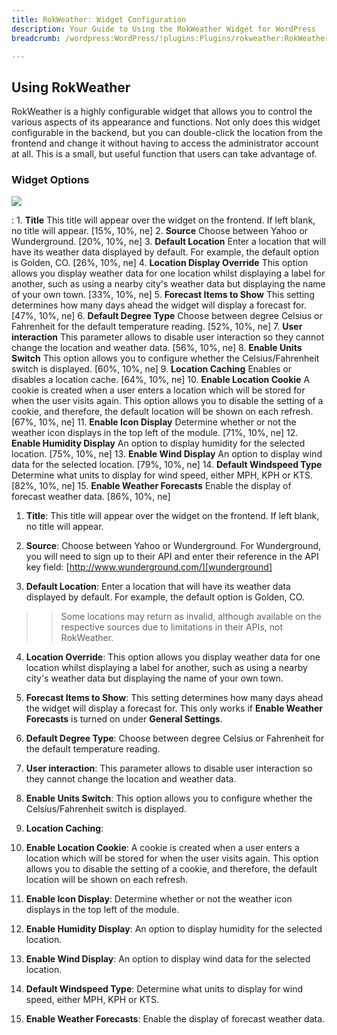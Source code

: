 ```yaml
---
title: RokWeather: Widget Configuration
description: Your Guide to Using the RokWeather Widget for WordPress
breadcrumb: /wordpress:WordPress/!plugins:Plugins/rokweather:RokWeather

---
```


Using RokWeather
-----

RokWeather is a highly configurable widget that allows you to control the various aspects of its appearance and functions. Not only does this widget configurable in the backend, but you can double-click the location from the frontend and change it without having to access the administrator account at all. This is a small, but useful function that users can take advantage of.

### Widget Options

![][widget]

:   1. **Title** This title will appear over the widget on the frontend. If left blank, no title will appear. [15%, 10%, ne]
    2. **Source** Choose between Yahoo or Wunderground. [20%, 10%, ne]
    3. **Default Location** Enter a location that will have its weather data displayed by default. For example, the default option is Golden, CO. [26%, 10%, ne]
    4. **Location Display Override** This option allows you display weather data for one location whilst displaying a label for another, such as using a nearby city's weather data but displaying the name of your own town. [33%, 10%, ne]
    5. **Forecast Items to Show** This setting determines how many days ahead the widget will display a forecast for. [47%, 10%, ne]
    6. **Default Degree Type** Choose between degree Celsius or Fahrenheit for the default temperature reading. [52%, 10%, ne]
    7. **User interaction** This parameter allows to disable user interaction so they cannot change the location and weather data. [56%, 10%, ne]
    8. **Enable Units Switch** This option allows you to configure whether the Celsius/Fahrenheit switch is displayed. [60%, 10%, ne]
    9. **Location Caching** Enables or disables a location cache. [64%, 10%, ne]
    10. **Enable Location Cookie** A cookie is created when a user enters a location which will be stored for when the user visits again. This option allows you to disable the setting of a cookie, and therefore, the default location will be shown on each refresh. [67%, 10%, ne]
    11. **Enable Icon Display** Determine whether or not the weather icon displays in the top left of the module. [71%, 10%, ne]
    12. **Enable Humidity Display** An option to display humidity for the selected location. [75%, 10%, ne]
    13. **Enable Wind Display** An option to display wind data for the selected location. [79%, 10%, ne]
    14. **Default Windspeed Type** Determine what units to display for wind speed, either MPH, KPH or KTS. [82%, 10%, ne]
    15. **Enable Weather Forecasts** Enable the display of forecast weather data. [86%, 10%, ne]

1. **Title**: This title will appear over the widget on the frontend. If left blank, no title will appear.

2. **Source**: Choose between Yahoo or Wunderground. For Wunderground, you will need to sign up to their API and enter their reference in the API key field: [http://www.wunderground.com/][wunderground]

3. **Default Location**: Enter a location that will have its weather data displayed by default. For example, the default option is Golden, CO.
>> Some locations may return as invalid, although available on the respective sources due to limitations in their APIs, not RokWeather.

4. **Location Override**: This option allows you display weather data for one location whilst displaying a label for another, such as using a nearby city's weather data but displaying the name of your own town.

5. **Forecast Items to Show**: This setting determines how many days ahead the widget will display a forecast for. This only works if **Enable Weather Forecasts** is turned on under **General Settings**.

6. **Default Degree Type**: Choose between degree Celsius or Fahrenheit for the default temperature reading.

7. **User interaction**: This parameter allows to disable user interaction so they cannot change the location and weather data.

8. **Enable Units Switch**: This option allows you to configure whether the Celsius/Fahrenheit switch is displayed.

9. **Location Caching**: 

10. **Enable Location Cookie**: A cookie is created when a user enters a location which will be stored for when the user visits again. This option allows you to disable the setting of a cookie, and therefore, the default location will be shown on each refresh.

11. **Enable Icon Display**: Determine whether or not the weather icon displays in the top left of the module.

12. **Enable Humidity Display**: An option to display humidity for the selected location.

13. **Enable Wind Display**: An option to display wind data for the selected location.

14. **Default Windspeed Type**: Determine what units to display for wind speed, either MPH, KPH or KTS.

15. **Enable Weather Forecasts**: Enable the display of forecast weather data.


[wunderground]: http://www.wunderground.com/
[options1]: assets/rokweather_options_1.png
[options2]: assets/rokweather_options_2.png
[options3]: assets/rokweather_options_3.png
[widget]: assets/wp_rokweather_widget.png